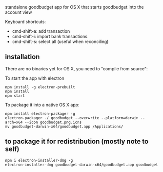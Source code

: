 standalone goodbudget app for OS X that starts goodbudget into the account view

Keyboard shortcuts:

- cmd-shift-a: add transaction
- cmd-shift-i: import bank transactions
- cmd-shift-s: select all (useful when reconciling)

## installation

There are no binaries yet for OS X, you need to "compile from source":

To start the app with electron

```
npm install -g electron-prebuilt
npm install
npm start
```

To package it into a native OS X app:

```
npm install electron-packager -g
electron-packager ./ goodbudget --overwrite --platform=darwin --arch=x64 --icon goodbudget.png.icns
mv goodbudget-darwin-x64/goodbudget.app /Applications/
```

## to package it for redistribution (mostly note to self)

```
npm i electron-installer-dmg -g
electron-installer-dmg goodbudget-darwin-x64/goodbudget.app goodbudget
```

